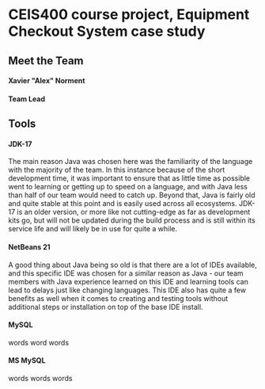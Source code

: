# CEIS400 course project, Equipment Checkout System case study

## Meet the Team

#### Xavier "Alex" Norment
#### Team Lead

## Tools

#### JDK-17 
The main reason Java was chosen here was the familiarity of the language with the majority of the team. In this instance because of the short development time, it was important to ensure that as little time as possible went to learning or getting up to speed on a language, and with Java less than half of our team would need to catch up. Beyond that, Java is fairly old and quite stable at this point and is easily used across all ecosystems. JDK-17 is an older version, or more like not cutting-edge as far as development kits go, but will not be updated during the build process and is still within its service life and will likely be in use for quite a while.

#### NetBeans 21
A good thing about Java being so old is that there are a lot of IDEs available, and this specific IDE was chosen for a similar reason as Java - our team members with Java experience learned on this IDE and learning tools can lead to delays just like changing languages. This IDE also has quite a few benefits as well when it comes to creating and testing tools without additional steps or installation on top of the base IDE install.
 
#### MySQL
words word words

#### MS MySQL
words words words
